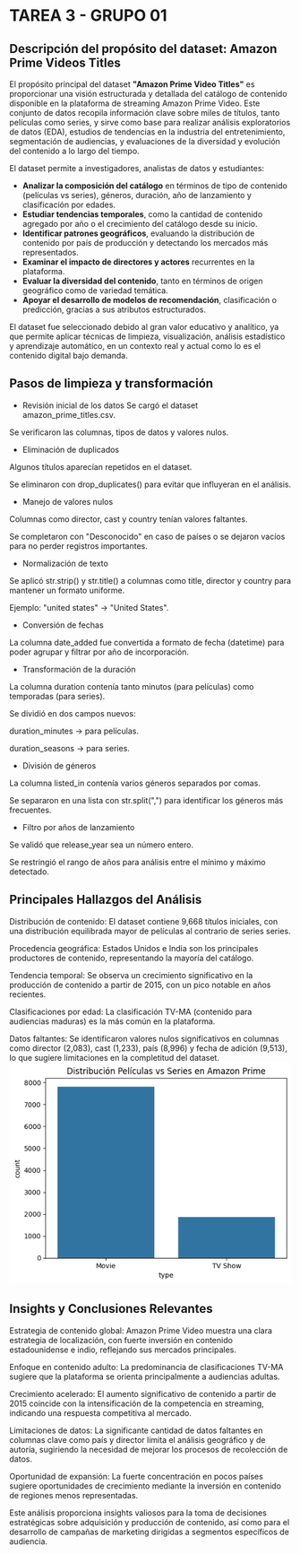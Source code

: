 # TAREA 3 - GRUPO 01 

##  Descripción del propósito del dataset: Amazon Prime Videos Titles

El propósito principal del dataset **"Amazon Prime Video Titles"** es proporcionar una visión estructurada y detallada del catálogo de contenido disponible en la plataforma de streaming Amazon Prime Video. Este conjunto de datos recopila información clave sobre miles de títulos, tanto películas como series, y sirve como base para realizar análisis exploratorios de datos (EDA), estudios de tendencias en la industria del entretenimiento, segmentación de audiencias, y evaluaciones de la diversidad y evolución del contenido a lo largo del tiempo.

El dataset permite a investigadores, analistas de datos y estudiantes:

- **Analizar la composición del catálogo** en términos de tipo de contenido (películas vs series), géneros, duración, año de lanzamiento y clasificación por edades.
- **Estudiar tendencias temporales**, como la cantidad de contenido agregado por año o el crecimiento del catálogo desde su inicio.
- **Identificar patrones geográficos**, evaluando la distribución de contenido por país de producción y detectando los mercados más representados.
- **Examinar el impacto de directores y actores** recurrentes en la plataforma.
- **Evaluar la diversidad del contenido**, tanto en términos de origen geográfico como de variedad temática.
- **Apoyar el desarrollo de modelos de recomendación**, clasificación o predicción, gracias a sus atributos estructurados.

El dataset fue seleccionado debido al gran valor educativo y analítico, ya que permite aplicar técnicas de limpieza, visualización, análisis estadístico y aprendizaje automático, en un contexto real y actual como lo es el contenido digital bajo demanda.

## Pasos de limpieza y transformación 

* Revisión inicial de los datos
Se cargó el dataset amazon_prime_titles.csv.

Se verificaron las columnas, tipos de datos y valores nulos.

* Eliminación de duplicados

Algunos títulos aparecían repetidos en el dataset.

Se eliminaron con drop_duplicates() para evitar que influyeran en el análisis.

* Manejo de valores nulos

Columnas como director, cast y country tenían valores faltantes.

Se completaron con "Desconocido" en caso de países o se dejaron vacíos para no perder registros importantes.

* Normalización de texto

Se aplicó str.strip() y str.title() a columnas como title, director y country para mantener un formato uniforme.

Ejemplo: "united states" → "United States".

* Conversión de fechas

La columna date_added fue convertida a formato de fecha (datetime) para poder agrupar y filtrar por año de incorporación.

* Transformación de la duración

La columna duration contenía tanto minutos (para películas) como temporadas (para series).

Se dividió en dos campos nuevos:

duration_minutes → para películas.

duration_seasons → para series.

* División de géneros

La columna listed_in contenía varios géneros separados por comas.

Se separaron en una lista con str.split(",") para identificar los géneros más frecuentes.

* Filtro por años de lanzamiento

Se validó que release_year sea un número entero.

Se restringió el rango de años para análisis entre el mínimo y máximo detectado.

## Principales Hallazgos del Análisis
Distribución de contenido: El dataset contiene 9,668 títulos iniciales, con una distribución equilibrada mayor de películas al contrario de series series.

Procedencia geográfica: Estados Unidos e India son los principales productores de contenido, representando la mayoría del catálogo.

Tendencia temporal: Se observa un crecimiento significativo en la producción de contenido a partir de 2015, con un pico notable en años recientes.

Clasificaciones por edad: La clasificación TV-MA (contenido para audiencias maduras) es la más común en la plataforma.

Datos faltantes: Se identificaron valores nulos significativos en columnas como director (2,083), cast (1,233), país (8,996) y fecha de adición (9,513), lo que sugiere limitaciones en la completitud del dataset.
![alt text](image.png)

## Insights y Conclusiones Relevantes
Estrategia de contenido global: Amazon Prime Video muestra una clara estrategia de localización, con fuerte inversión en contenido estadounidense e indio, reflejando sus mercados principales.

Enfoque en contenido adulto: La predominancia de clasificaciones TV-MA sugiere que la plataforma se orienta principalmente a audiencias adultas.

Crecimiento acelerado: El aumento significativo de contenido a partir de 2015 coincide con la intensificación de la competencia en streaming, indicando una respuesta competitiva al mercado.

Limitaciones de datos: La significante cantidad de datos faltantes en columnas clave como país y director limita el análisis geográfico y de autoría, sugiriendo la necesidad de mejorar los procesos de recolección de datos.

Oportunidad de expansión: La fuerte concentración en pocos países sugiere oportunidades de crecimiento mediante la inversión en contenido de regiones menos representadas.

Este análisis proporciona insights valiosos para la toma de decisiones estratégicas sobre adquisición y producción de contenido, así como para el desarrollo de campañas de marketing dirigidas a segmentos específicos de audiencia.


